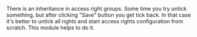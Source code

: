 There is an inheritance in access right groups. Some time you try untick something,
but after clicking "Save" button you get tick back.
In that case it's better to untick all rights and start access rights configuration from scratch.
This module helps to do it.
